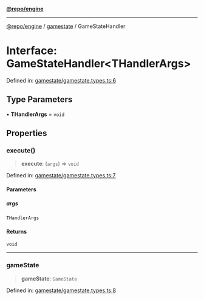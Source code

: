 [**@repo/engine**](../../README.md)

***

[@repo/engine](../../modules.md) / [gamestate](../README.md) / GameStateHandler

# Interface: GameStateHandler\<THandlerArgs\>

Defined in: [gamestate/gamestate.types.ts:6](https://github.com/alexqguo/drinking-board-game-v3/blob/777aa202e06806bc9b03f700c22b547a7cb3d53b/packages/engine/src/gamestate/gamestate.types.ts#L6)

## Type Parameters

• **THandlerArgs** = `void`

## Properties

### execute()

> **execute**: (`args`) => `void`

Defined in: [gamestate/gamestate.types.ts:7](https://github.com/alexqguo/drinking-board-game-v3/blob/777aa202e06806bc9b03f700c22b547a7cb3d53b/packages/engine/src/gamestate/gamestate.types.ts#L7)

#### Parameters

##### args

`THandlerArgs`

#### Returns

`void`

***

### gameState

> **gameState**: `GameState`

Defined in: [gamestate/gamestate.types.ts:8](https://github.com/alexqguo/drinking-board-game-v3/blob/777aa202e06806bc9b03f700c22b547a7cb3d53b/packages/engine/src/gamestate/gamestate.types.ts#L8)
